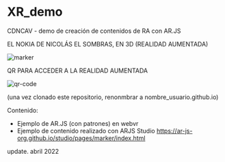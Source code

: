# XR_demo
CDNCAV - demo de creación de contenidos de RA con AR.JS

EL NOKIA DE NICOLÁS EL SOMBRAS, EN 3D (REALIDAD AUMENTADA)

![marker](https://user-images.githubusercontent.com/101630955/168771412-85dcef94-96ad-42bd-8430-0b2451f3e3b4.png)

QR PARA ACCEDER A LA REALIDAD AUMENTADA

![qr-code](https://user-images.githubusercontent.com/101630955/168771976-d5d6e835-b228-418e-a609-8cf46209916c.png)







(una vez clonado este repositorio, renonmbrar a nombre_usuario.github.io) 

Contenido: 
- Ejemplo de AR.JS (con patrones) en webvr 
- Ejemplo de contenido realizado con ARJS Studio https://ar-js-org.github.io/studio/pages/marker/index.html  


update. abril 2022
